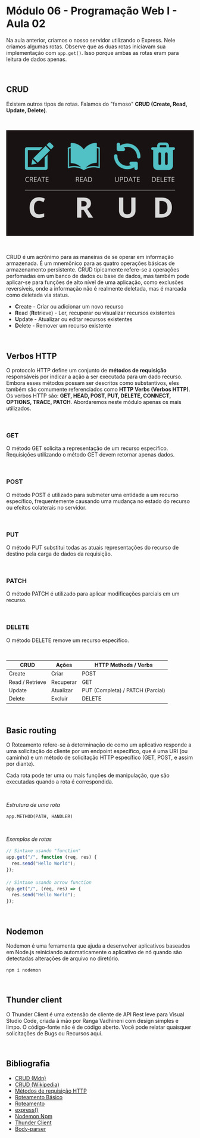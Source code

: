 # Módulo 06 - Programação Web I - Aula 02

Na aula anterior, criamos o nosso servidor utilizando o Express. Nele criamos algumas rotas. Observe que as duas rotas iniciavam sua implementação com `app.get()`. Isso porque ambas as rotas eram para leitura de dados apenas.

&nbsp;

## CRUD

Existem outros tipos de rotas. Falamos do "famoso" **CRUD (Create, Read, Update, Delete)**.

&nbsp;

![CRUD](./assets/images/CRUD.png)

&nbsp;

CRUD é um acrônimo para as maneiras de se operar em informação armazenada. É um mnemônico para as quatro operações básicas de armazenamento persistente. CRUD tipicamente refere-se a operações perfomadas em um banco de dados ou base de dados, mas também pode aplicar-se para funções de alto nível de uma aplicação, como exclusões reversíveis, onde a informação não é realmente deletada, mas é marcada como deletada via status.

- **C**reate - Criar ou adicionar um novo recurso
- **R**ead (**R**etrieve) - Ler, recuperar ou visualizar recursos existentes
- **U**pdate - Atualizar ou editar recursos existentes
- **D**elete - Remover um recurso existente

&nbsp;

## Verbos HTTP

O protocolo HTTP define um conjunto de **métodos de requisição** responsáveis por indicar a ação a ser executada para um dado recurso. Embora esses métodos possam ser descritos como substantivos, eles também são comumente referenciados como **HTTP Verbs (Verbos HTTP)**.
Os verbos HTTP são: **GET, HEAD, POST, PUT, DELETE, CONNECT, OPTIONS, TRACE, PATCH**. Abordaremos neste módulo apenas os mais utilizados.

&nbsp;

### GET

O método GET solicita a representação de um recurso específico. Requisições utilizando o método GET devem retornar apenas dados.

&nbsp;

### POST

O método POST é utilizado para submeter uma entidade a um recurso específico, frequentemente causando uma mudança no estado do recurso ou efeitos colaterais no servidor.

&nbsp;

### PUT

O método PUT substitui todas as atuais representações do recurso de destino pela carga de dados da requisição.

&nbsp;

### PATCH

O método PATCH é utilizado para aplicar modificações parciais em um recurso.

&nbsp;

### DELETE

O método DELETE remove um recurso específico.

&nbsp;

| CRUD            | Ações     | HTTP Methods / Verbs             |
| --------------- | --------- | -------------------------------- |
| Create          | Criar     | POST                             |
| Read / Retrieve | Recuperar | GET                              |
| Update          | Atualizar | PUT (Completa) / PATCH (Parcial) |
| Delete          | Excluir   | DELETE                           |

&nbsp;

## Basic routing

O Roteamento refere-se à determinação de como um aplicativo responde a uma solicitação do cliente por um endpoint específico, que é uma URI (ou caminho) e um método de solicitação HTTP específico (GET, POST, e assim por diante).

Cada rota pode ter uma ou mais funções de manipulação, que são executadas quando a rota é correspondida.

&nbsp;

_Estrutura de uma rota_

```
app.METHOD(PATH, HANDLER)
```

&nbsp;

_Exemplos de rotas_

```js
// Sintaxe usando "function"
app.get("/", function (req, res) {
  res.send("Hello World");
});

// Sintaxe usando arrow function
app.get("/", (req, res) => {
  res.send("Hello World");
});
```

&nbsp;

## Nodemon

Nodemon é uma ferramenta que ajuda a desenvolver aplicativos baseados em Node.js reiniciando automaticamente o aplicativo de nó quando são detectadas alterações de arquivo no diretório.

```
npm i nodemon
```

&nbsp;

## Thunder client

O Thunder Client é uma extensão de cliente de API Rest leve para Visual Studio Code, criada à mão por Ranga Vadhineni com design simples e limpo. O código-fonte não é de código aberto. Você pode relatar quaisquer solicitações de Bugs ou Recursos aqui.

&nbsp;

## Bibliografia

- [CRUD (Mdn)](https://developer.mozilla.org/pt-BR/docs/Glossary/CRUD)
- [CRUD (Wikipedia)](https://pt.wikipedia.org/wiki/CRUD)
- [Métodos de requisição HTTP](https://developer.mozilla.org/pt-BR/docs/Web/HTTP/Methods)
- [Roteamento Básico](https://expressjs.com/pt-br/starter/basic-routing.html)
- [Roteamento](https://expressjs.com/pt-br/guide/routing.html)
- [express()](https://expressjs.com/pt-br/4x/api.html#res.sendStatus)
- [Nodemon Npm](https://www.npmjs.com/package/nodemon)
- [Thunder Client](https://www.thunderclient.com/)
- [Body-parser](https://www.npmjs.com/package/body-parser)
